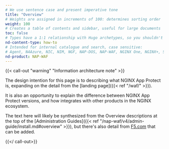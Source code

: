 ```yaml
---
# We use sentence case and present imperative tone
title: "Overview"
# Weights are assigned in increments of 100: determines sorting order
weight: 100
# Creates a table of contents and sidebar, useful for large documents
toc: false
# Types have a 1:1 relationship with Hugo archetypes, so you shouldn't need to change this
nd-content-type: how-to
# Intended for internal catalogue and search, case sensitive:
# Agent, N4Azure, NIC, NIM, NGF, NAP-DOS, NAP-WAF, NGINX One, NGINX+, Solutions, Unit
nd-product: NAP-WAF
---
```


{{< call-out "warning" "Information architecture note" >}}

The design intention for this page is to describing what NGINX App Protect is, expanding on the detail from the [landing page]({{< ref "/waf/" >}}).

It is also an opportunity to explain the difference between NGINX App Protect versions, and how integrates with other products in the NGINX ecosystem.

The text here will likely be synthesized from the Overview descriptions at the top of the [Administration Guides]({{< ref "/nap-waf/v4/admin-guide/install.md#overview" >}}), but there's also detail from [F5.com](https://www.f5.com/products/nginx/nginx-app-protect) that can be added.

{{</ call-out>}}